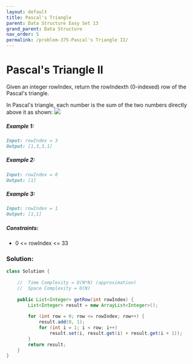 ```yaml
---
layout: default
title: Pascal's Triangle
parent: Data Structure Easy Set 13
grand_parent: Data Structure
nav_order: 5
permalink: /problem-375-Pascal's Triangle II/
---
```

# Pascal's Triangle II
Given an integer rowIndex, return the rowIndexth (0-indexed) row of the Pascal's triangle.

In Pascal's triangle, each number is the sum of the two numbers directly above it as shown:
![](../../assets/images/ds/PascalTriangleAnimated22.gif)
##### Example 1:
```markdown
Input: rowIndex = 3
Output: [1,3,3,1]
```
##### Example 2:
```markdown
Input: rowIndex = 0
Output: [1]
```
##### Example 3:
```markdown
Input: rowIndex = 1
Output: [1,1]
```
##### Constraints:
* 0 <= rowIndex <= 33

### Solution:
```java
class Solution {
    
    //  Time Complexity = O(N*N) (approximation)
    //  Space Complexity = O(N)
    
    public List<Integer> getRow(int rowIndex) {
        List<Integer> result = new ArrayList<Integer>();
        
        for (int row = 0; row <= rowIndex; row++) {
            result.add(0, 1);
            for (int i = 1; i < row; i++)
                result.set(i, result.get(i) + result.get(i + 1));
        }
        return result;
    }
}
```